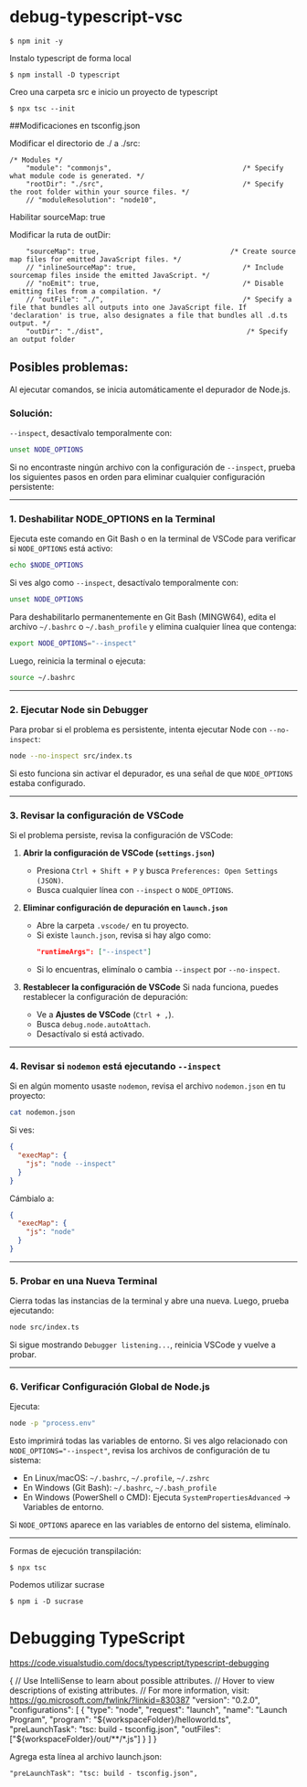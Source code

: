 # debug-typescript-vsc

```
$ npm init -y

```
Instalo typescript de forma local
```
$ npm install -D typescript

```

Creo una carpeta src e inicio un proyecto de typescript

```
$ npx tsc --init

```

##Modificaciones en tsconfig.json

Modificar el directorio de ./ a ./src:

```
/* Modules */
    "module": "commonjs",                                /* Specify what module code is generated. */
    "rootDir": "./src",                                  /* Specify the root folder within your source files. */
    // "moduleResolution": "node10",
```
Habilitar sourceMap: true

Modificar la ruta de outDir:

```
    "sourceMap": true,                                /* Create source map files for emitted JavaScript files. */
    // "inlineSourceMap": true,                          /* Include sourcemap files inside the emitted JavaScript. */
    // "noEmit": true,                                   /* Disable emitting files from a compilation. */
    // "outFile": "./",                                  /* Specify a file that bundles all outputs into one JavaScript file. If 'declaration' is true, also designates a file that bundles all .d.ts output. */
    "outDir": "./dist",                                   /* Specify an output folder     
```

## Posibles problemas:

Al ejecutar comandos, se inicia automáticamente el depurador de Node.js.

### Solución: 
`--inspect`, desactívalo temporalmente con:
```sh
unset NODE_OPTIONS
```

Si no encontraste ningún archivo con la configuración de `--inspect`, prueba los siguientes pasos en orden para eliminar cualquier configuración persistente:

---

### **1. Deshabilitar NODE_OPTIONS en la Terminal**
Ejecuta este comando en Git Bash o en la terminal de VSCode para verificar si `NODE_OPTIONS` está activo:
```sh
echo $NODE_OPTIONS
```
Si ves algo como `--inspect`, desactívalo temporalmente con:
```sh
unset NODE_OPTIONS
```
Para deshabilitarlo permanentemente en Git Bash (MINGW64), edita el archivo `~/.bashrc` o `~/.bash_profile` y elimina cualquier línea que contenga:
```sh
export NODE_OPTIONS="--inspect"
```
Luego, reinicia la terminal o ejecuta:
```sh
source ~/.bashrc
```

---

### **2. Ejecutar Node sin Debugger**
Para probar si el problema es persistente, intenta ejecutar Node con `--no-inspect`:
```sh
node --no-inspect src/index.ts
```
Si esto funciona sin activar el depurador, es una señal de que `NODE_OPTIONS` estaba configurado.

---

### **3. Revisar la configuración de VSCode**
Si el problema persiste, revisa la configuración de VSCode:

1. **Abrir la configuración de VSCode (`settings.json`)**
   - Presiona `Ctrl + Shift + P` y busca `Preferences: Open Settings (JSON)`.
   - Busca cualquier línea con `--inspect` o `NODE_OPTIONS`.

2. **Eliminar configuración de depuración en `launch.json`**
   - Abre la carpeta `.vscode/` en tu proyecto.
   - Si existe `launch.json`, revisa si hay algo como:
     ```json
     "runtimeArgs": ["--inspect"]
     ```
   - Si lo encuentras, elimínalo o cambia `--inspect` por `--no-inspect`.

3. **Restablecer la configuración de VSCode**
   Si nada funciona, puedes restablecer la configuración de depuración:
   - Ve a **Ajustes de VSCode** (`Ctrl + ,`).
   - Busca `debug.node.autoAttach`.
   - Desactívalo si está activado.

---

### **4. Revisar si `nodemon` está ejecutando `--inspect`**
Si en algún momento usaste `nodemon`, revisa el archivo `nodemon.json` en tu proyecto:
```sh
cat nodemon.json
```
Si ves:
```json
{
  "execMap": {
    "js": "node --inspect"
  }
}
```
Cámbialo a:
```json
{
  "execMap": {
    "js": "node"
  }
}
```

---

### **5. Probar en una Nueva Terminal**
Cierra todas las instancias de la terminal y abre una nueva. Luego, prueba ejecutando:
```sh
node src/index.ts
```
Si sigue mostrando `Debugger listening...`, reinicia VSCode y vuelve a probar.

---

### **6. Verificar Configuración Global de Node.js**
Ejecuta:
```sh
node -p "process.env"
```
Esto imprimirá todas las variables de entorno. Si ves algo relacionado con `NODE_OPTIONS="--inspect"`, revisa los archivos de configuración de tu sistema:
- En Linux/macOS: `~/.bashrc`, `~/.profile`, `~/.zshrc`
- En Windows (Git Bash): `~/.bashrc`, `~/.bash_profile`
- En Windows (PowerShell o CMD): Ejecuta `SystemPropertiesAdvanced` → Variables de entorno.

Si `NODE_OPTIONS` aparece en las variables de entorno del sistema, elimínalo.

---





Formas de ejecución transpilación: 

```
$ npx tsc

```
Podemos utilizar sucrase
```
$ npm i -D sucrase
```

# Debugging TypeScript

https://code.visualstudio.com/docs/typescript/typescript-debugging


{
  // Use IntelliSense to learn about possible attributes.
  // Hover to view descriptions of existing attributes.
  // For more information, visit: https://go.microsoft.com/fwlink/?linkid=830387
  "version": "0.2.0",
  "configurations": [
    {
      "type": "node",
      "request": "launch",
      "name": "Launch Program",
      "program": "${workspaceFolder}/helloworld.ts",
      "preLaunchTask": "tsc: build - tsconfig.json",
      "outFiles": ["${workspaceFolder}/out/**/*.js"]
    }
  ]
}

Agrega esta línea al archivo launch.json:

```
"preLaunchTask": "tsc: build - tsconfig.json",
```